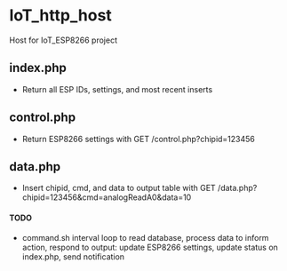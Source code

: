 # IoT_http_host
Host for IoT_ESP8266 project

## index.php
* Return all ESP IDs, settings, and most recent inserts

## control.php
* Return ESP8266 settings with GET /control.php?chipid=123456

## data.php
* Insert chipid, cmd, and data to output table with GET /data.php?chipid=123456&cmd=analogReadA0&data=10 

#### TODO
* command.sh interval loop to read database, process data to inform action, respond to output: update ESP8266 settings, update status on index.php, send notification
